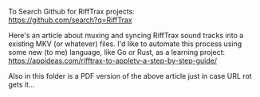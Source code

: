 To Search Github for RiffTrax projects:
<br />
https://github.com/search?q=RiffTrax


Here's an article about muxing and syncing RiffTrax sound tracks into a existing MKV (or whatever) files.
I'd like to automate this process using some new (to me) language, like Go or Rust, as a learning project:
https://appideas.com/rifftrax-to-appletv-a-step-by-step-guide/

Also in this folder is a PDF version of the above article just in case URL rot gets it...
